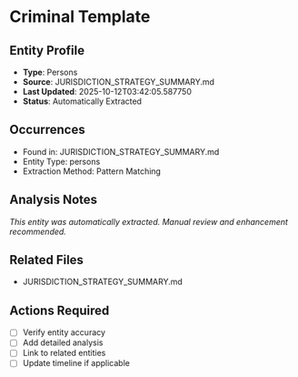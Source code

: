 # Criminal Template

## Entity Profile
- **Type**: Persons
- **Source**: JURISDICTION_STRATEGY_SUMMARY.md
- **Last Updated**: 2025-10-12T03:42:05.587750
- **Status**: Automatically Extracted

## Occurrences
- Found in: JURISDICTION_STRATEGY_SUMMARY.md
- Entity Type: persons
- Extraction Method: Pattern Matching

## Analysis Notes
*This entity was automatically extracted. Manual review and enhancement recommended.*

## Related Files
- JURISDICTION_STRATEGY_SUMMARY.md

## Actions Required
- [ ] Verify entity accuracy
- [ ] Add detailed analysis
- [ ] Link to related entities
- [ ] Update timeline if applicable
